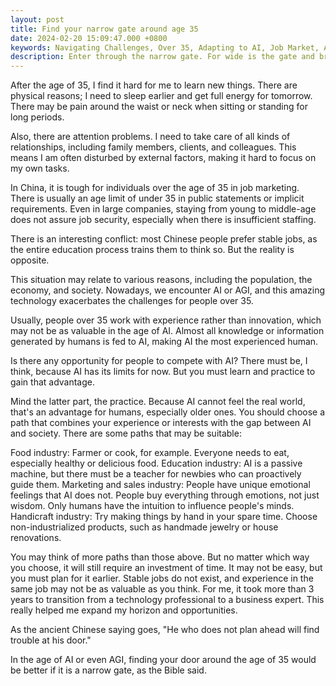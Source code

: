 ```yaml
---
layout: post
title: Find your narrow gate around age 35
date: 2024-02-20 15:09:47.000 +0800
keywords: Navigating Challenges, Over 35, Adapting to AI, Job Market, Artificial Intelligence, Opportunities Beyond 35, Career Growth, Strategies for Success, Changing Job Market, Thriving in AI Era
description: Enter through the narrow gate. For wide is the gate and broad is the road that leads to destruction, and many enter through it - Matthew
---
```


After the age of 35, I find it hard for me to learn new things. There are physical reasons; I need to sleep earlier and get full energy for tomorrow. There may be pain around the waist or neck when sitting or standing for long periods.

Also, there are attention problems. I need to take care of all kinds of relationships, including family members, clients, and colleagues. This means I am often disturbed by external factors, making it hard to focus on my own tasks.

In China, it is tough for individuals over the age of 35 in job marketing. There is usually an age limit of under 35 in public statements or implicit requirements. Even in large companies, staying from young to middle-age does not assure job security, especially when there is insufficient staffing.

There is an interesting conflict: most Chinese people prefer stable jobs, as the entire education process trains them to think so. But the reality is opposite.

This situation may relate to various reasons, including the population, the economy, and society. Nowadays, we encounter AI or AGI, and this amazing technology exacerbates the challenges for people over 35.

Usually, people over 35 work with experience rather than innovation, which may not be as valuable in the age of AI. Almost all knowledge or information generated by humans is fed to AI, making AI the most experienced human.

Is there any opportunity for people to compete with AI? There must be, I think, because AI has its limits for now. But you must learn and practice to gain that advantage.

Mind the latter part, the practice. Because AI cannot feel the real world, that's an advantage for humans, especially older ones. You should choose a path that combines your experience or interests with the gap between AI and society. There are some paths that may be suitable:

Food industry: Farmer or cook, for example. Everyone needs to eat, especially healthy or delicious food.
Education industry: AI is a passive machine, but there must be a teacher for newbies who can proactively guide them.
Marketing and sales industry: People have unique emotional feelings that AI does not. People buy everything through emotions, not just wisdom. Only humans have the intuition to influence people's minds.
Handicraft industry: Try making things by hand in your spare time. Choose non-industrialized products, such as handmade jewelry or house renovations.

You may think of more paths than those above. But no matter which way you choose, it will still require an investment of time. It may not be easy, but you must plan for it earlier. Stable jobs do not exist, and experience in the same job may not be as valuable as you think. For me, it took more than 3 years to transition from a technology professional to a business expert. This really helped me expand my horizon and opportunities.

As the ancient Chinese saying goes, "He who does not plan ahead will find trouble at his door."

In the age of AI or even AGI, finding your door around the age of 35 would be better if it is a narrow gate, as the Bible said.